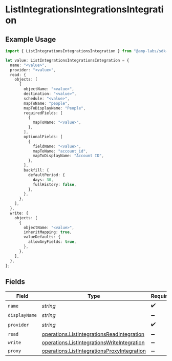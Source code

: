 # ListIntegrationsIntegrationsIntegration

## Example Usage

```typescript
import { ListIntegrationsIntegrationsIntegration } from "@amp-labs/sdk-node/models/operations";

let value: ListIntegrationsIntegrationsIntegration = {
  name: "<value>",
  provider: "<value>",
  read: {
    objects: [
      {
        objectName: "<value>",
        destination: "<value>",
        schedule: "<value>",
        mapToName: "people",
        mapToDisplayName: "People",
        requiredFields: [
          {
            mapToName: "<value>",
          },
        ],
        optionalFields: [
          {
            fieldName: "<value>",
            mapToName: "account_id",
            mapToDisplayName: "Account ID",
          },
        ],
        backfill: {
          defaultPeriod: {
            days: 30,
            fullHistory: false,
          },
        },
      },
    ],
  },
  write: {
    objects: [
      {
        objectName: "<value>",
        inheritMapping: true,
        valueDefaults: {
          allowAnyFields: true,
        },
      },
    ],
  },
};
```

## Fields

| Field                                                                                                      | Type                                                                                                       | Required                                                                                                   | Description                                                                                                |
| ---------------------------------------------------------------------------------------------------------- | ---------------------------------------------------------------------------------------------------------- | ---------------------------------------------------------------------------------------------------------- | ---------------------------------------------------------------------------------------------------------- |
| `name`                                                                                                     | *string*                                                                                                   | :heavy_check_mark:                                                                                         | N/A                                                                                                        |
| `displayName`                                                                                              | *string*                                                                                                   | :heavy_minus_sign:                                                                                         | N/A                                                                                                        |
| `provider`                                                                                                 | *string*                                                                                                   | :heavy_check_mark:                                                                                         | N/A                                                                                                        |
| `read`                                                                                                     | [operations.ListIntegrationsReadIntegration](../../models/operations/listintegrationsreadintegration.md)   | :heavy_minus_sign:                                                                                         | N/A                                                                                                        |
| `write`                                                                                                    | [operations.ListIntegrationsWriteIntegration](../../models/operations/listintegrationswriteintegration.md) | :heavy_minus_sign:                                                                                         | N/A                                                                                                        |
| `proxy`                                                                                                    | [operations.ListIntegrationsProxyIntegration](../../models/operations/listintegrationsproxyintegration.md) | :heavy_minus_sign:                                                                                         | N/A                                                                                                        |